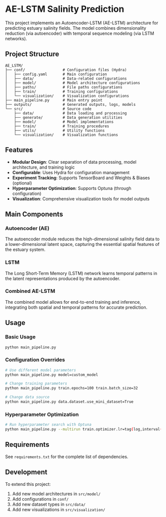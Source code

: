# AE-LSTM Salinity Prediction

This project implements an Autoencoder-LSTM (AE-LSTM) architecture for predicting estuary salinity fields. The model combines dimensionality reduction (via autoencoder) with temporal sequence modeling (via LSTM networks).

## Project Structure

```
AE_LSTM/
├── conf/                 # Configuration files (Hydra)
│   ├── config.yaml       # Main configuration
│   ├── data/             # Data-related configurations
│   ├── model/            # Model architecture configurations
│   ├── paths/            # File paths configurations
│   ├── train/            # Training configurations
│   └── visualization/    # Visualization configurations
├── main_pipeline.py      # Main entry point
├── outputs/              # Generated outputs, logs, models
└── src/                  # Source code
    ├── data/             # Data loading and processing
    ├── generate/         # Data generation utilities
    ├── model/            # Model implementations
    ├── train/            # Training procedures
    ├── utils/            # Utility functions
    └── visualization/    # Visualization functions
```

## Features

- **Modular Design**: Clear separation of data processing, model architecture, and training logic
- **Configurable**: Uses Hydra for configuration management
- **Experiment Tracking**: Supports TensorBoard and Weights & Biases (optional)
- **Hyperparameter Optimization**: Supports Optuna (through configuration)
- **Visualization**: Comprehensive visualization tools for model outputs

## Main Components

### Autoencoder (AE)

The autoencoder module reduces the high-dimensional salinity field data to a lower-dimensional latent space, capturing the essential spatial features of the estuary system.

### LSTM

The Long Short-Term Memory (LSTM) network learns temporal patterns in the latent representations produced by the autoencoder.

### Combined AE-LSTM

The combined model allows for end-to-end training and inference, integrating both spatial and temporal patterns for accurate prediction.

## Usage

### Basic Usage

```bash
python main_pipeline.py
```

### Configuration Overrides

```bash
# Use different model parameters
python main_pipeline.py model=custom_model

# Change training parameters
python main_pipeline.py train.epochs=100 train.batch_size=32

# Change data source
python main_pipeline.py data.dataset.use_mini_dataset=True
```

### Hyperparameter Optimization

```bash
# Run hyperparameter search with Optuna
python main_pipeline.py --multirun train.optimizer.lr=tag(log,interval(1e-4,1e-2)) model.ae.latent_dim=choice(16,32,64)
```

## Requirements

See `requirements.txt` for the complete list of dependencies.

## Development

To extend this project:

1. Add new model architectures in `src/model/`
2. Add configurations in `conf/`
3. Add new dataset types in `src/data/`
4. Add new visualizations in `src/visualization/`
